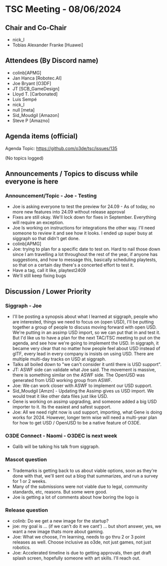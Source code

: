 # TSC Meeting - 08/06/2024

## Chair and Co-Chair
* nick_l
* Tobias Alexander Franke [Huawei]

## Attendees (By Discord name)
* colinb[APMG]
* Jan Hanca [Robotec.AI]
* Joe Bryant [O3DF]
* JT [SCB_GameDesign]
* Lloyd T. [Carbonated]
* Luis Sempé
* nick_l
* null [meta]
* Sid_Moudgil [Amazon]
* Steve P [Amazno]

## Agenda items (official)
Agenda Topic: https://github.com/o3de/tsc/issues/135

(No topics logged)

## Announcements / Topics to discuss while everyone is here

### Announcement/Topic - Joe - Testing
* Joe is asking everyone to test the preview for 24.09 - As of today, no more new features into 24.09 without release approval
* Fixes are still okay.  We'll lock down for fixes in September.  Everything will require an exception.
* Joe Is working on instructions for integrations the other way.  I'll need someone to review it and see how it looks.  I ended up super busy at siggraph so that didn't get done.
* colinb[APMG]
* Joe:  trying to plan for a specific date to test on.  Hard to nail those down since I am travelling a lot throughout the rest of the year, if anyone has suggestions, and how to message this, basically scheduling playtests, so that on a certain day there's a concerted effort to test it.
* Have a tag, call it like, playtest2409
* We'll still keep fixing bugs


## Discussion / Lower Priority

### Siggraph - Joe
* I'll be posting a synopsis about what I learned at siggraph, people who are interested, things we need to focus on (open USD), I'll be putting together a group of people to discuss moving forward with open USD.  We're putting in an assimp USD import, so we can put that in and test it.  But I'd like us to have a plan for the next TAC/TSC meeting to put on the agenda, and see how we're going to implement the USD.  In siggraph, it became very clear that no matter how people feel about USD instead of glTF, every lead in every company is insists on using USD.  There are multiple multi-day tracks on USD at siggraph.  
* Talks all boiled down to "we can't consider it until there is USD support".
* JT: ASWF side can validate what Joe said.  The movement is massive, there is something similar on the ASWF side.  The OpenUSD was generated from USD working group from ASWF.
* Joe: We can work closer with ASWF to implement our USD support.
* Sid_Moudgil [Amzn] - Updating the Assimp gives us USD import.  We would treat it like other data files just like USD.
* Gene is working on assimp upgrading, and someone added a big USD importer to it.  Its the easiest and safest support.
* Joe:  All we need right now is usd support, importing, what Gene is doing works for 2024.  However, longer term wise will need a multi-year plan for how to get USD / OpenUSD to be a native feature of O3DE.

### O3DE Connect - Naomi - O3DEC is next week
* Galib will be talking his talk from siggraph.

### Mascot question
* Trademarks is getting back to us about viable options, soon as they're done with that, we'll sent out a blog that summarizes, and run a survey for 1 or 2 weeks.  
* Many of the submissions were not viable due to legal, community standards, etc, reasons.  But some were good.
* Joe is getting a lot of comments about how boring the logo is

### Release question
* colinb: Do we get a new image for the startup?
* joe:  my goal is ... (if we can't do it we cant') ... but short answer, yes, we want a new image thats more about gaming.
* Joe: What we choose, I'm learning, needs to go thru 2 or 3 point releases as well.  Choose inclusive as o3de, not just games, not just robotics.
* Joe: Accelerated timeline is due to getting approvals, then get draft splash screen, hopefully someone with art skills.  I'll reach out.




